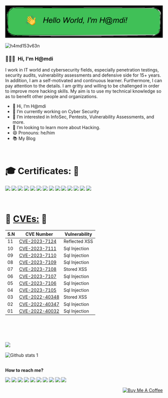 ![--](https://github.com/h4md153v63n/h4md153v63n/blob/main/oie_ft3HoVLd24pY.png)


<p align="left"> <img src="https://komarev.com/ghpvc/?username=h4md153v63n&label=PROFILE%20VIEWS&color=0e75b6&style=flat" alt="h4md153v63n" /> </p>


### 👨🏻‍💻 &nbsp;Hi, I'm H@mdi
I work in IT world and cybersecurity fields, especially penetration testings, security audits, vulnerability assessments and defensive side for 15+ years. In addition, I am a self-motivated and continuous learner. Furthermore, I can pay attention to the details. I am gritty and willing to be challenged in order to improve more hacking skills. My aim is to use my technical knowledge so as to benefit other people and organizations.
- 👋 Hi, I’m H@mdi
- 🔭 I’m currently working on Cyber Security
- 🌱 I’m interested in InfoSec, Pentests, Vulnerability Assessments, and more.
- 💞️ I’m looking to learn more about Hacking.
- 😄 Pronouns: he/him
- 📚 My Blog

<br>

# 🎓 Certificates: 🎯
<tr> <b> </b></tr>

[<img src="https://miro.medium.com/v2/resize:fit:1400/format:webp/1*XsiCi-lAaFEwv_-pJrGjWA.png" width="10%"/>](https://aspen.eccouncil.org/VerifyBadge?type=certification&a=AZPI0/orrPXBnYOErCUDn3LKBE/9/nrmbbMDo26w5mY=)
[<img src="https://miro.medium.com/v2/resize:fit:828/format:webp/0*uB0nnk553tbsRxo3.png" width="12%"/>](https://miro.medium.com/v2/resize:fit:828/format:webp/1*gDX2-HvLr3vwZx2C2eKldQ.png)
[<img src="https://miro.medium.com/v2/resize:fit:1400/format:webp/1*b6T77ecw1ZKCDv6Pw5J-0g.png" width="10%"/>](https://aspen.eccouncil.org/VerifyBadge?type=mentor&a=C6R7T9cjD6QlI6G9ykIgWBHp5ySh83vD5VxIAW4rXfI=&trk=public_profile_see-credential)
[<img src="https://miro.medium.com/v2/resize:fit:828/format:webp/0*0hS9F8hYLnSTzEk6.png" width="10%"/>](https://www.credly.com/badges/8ef5abd8-ad73-47cf-a8d5-1a03afaca09c)
[<img src="https://miro.medium.com/v2/resize:fit:828/format:webp/0*ebb5qNU5pDDDQY0R.png" width="11%"/>](https://www.credly.com/badges/3cb06a17-66b1-49d2-bc19-6867d99c2841)
[<img src="https://images.credly.com/size/680x680/images/44a5fe44-52e6-45c2-ae9a-41fd9183c81d/image.png" width="11%"/>](https://www.credly.com/users/hamdi-sevben/badges)
[<img src="https://miro.medium.com/v2/resize:fit:640/format:webp/0*ipLmFG55g7p3rP5g.png" width="10.5%"/>](https://web.archive.org/web/20221227215458/https://candidate.speedexam.net/certificate.aspx?SSTATE=am4131EniU8ntjp4bO5mXRPqNbupyorLkwlhIqbcThnOAu5jqvURFFDhlSu3jvcxF0S98CtuNMm022kobwloGUW8PzH3rOL5dVSk0EFx1/U=)
[<img src="https://miro.medium.com/v2/resize:fit:750/format:webp/0*pfsODON5Jk-8VwcR.png" width="10%"/>](https://www.credly.com/badges/c69b7d37-b218-48b4-98a1-702e4e43ef62)
[<img src="https://miro.medium.com/v2/resize:fit:558/format:webp/0*JIxAIvLe4Xq8xDEF.png" width="7.5%"/>](https://www.credential.net/a0414535-ab71-4463-b622-2ac03d4bd92b)
[<img src="https://miro.medium.com/v2/resize:fit:558/format:webp/0*E6IhWnqoD9FUVO6h.png" width="7.5%"/>](https://www.credential.net/adbd00d9-0fe9-49e5-a660-3f14891182dd)
[<img src="https://miro.medium.com/v2/resize:fit:450/format:webp/1*baXLCoHGBsWLgo6gCjY0Og.jpeg" width="10%"/>](https://www.credential.net/ca89672f-05ca-4981-88b2-a297738371aa)
[<img src="https://miro.medium.com/v2/resize:fit:400/format:webp/0*LMP0uK8TEC6sZV2v.png" width="14%"/>](https://miro.medium.com/v2/resize:fit:1400/format:webp/1*9D7yyEteiQFwuD6_pS2RIQ.png)
[<img src="https://miro.medium.com/v2/resize:fit:828/format:webp/0*u4VmcpLPsiLPJVxV.jpg" width="10%"/>](https://aspen.eccouncil.org/VerifyBadge?type=certification&a=C6R7T9cjD6QlI6G9ykIgWBHp5ySh83vD5VxIAW4rXfI=)
[<img src="https://miro.medium.com/v2/resize:fit:640/format:webp/1*lypM5jJXoZHhCZdX2kqFcA.png" width="17%"/>](https://miro.medium.com/v2/resize:fit:1400/format:webp/1*z8I8uIbX7Okv8xRcZhu27Q.png)

<br>

# 🔎 [CVEs:](https://github.com/h4md153v63n/CVEs/blob/main/README.md) 🎯
|S.N|CVE Number|Vulnerability|
|---|---|---|
|11|[CVE-2023-7124](https://github.com/h4md153v63n/CVEs/blob/main/E-commerce_Site/E-commerce_Site-Reflected_Cross_Site_Scripting.md)|Reflected XSS|
|10|[CVE-2023-7111](https://github.com/h4md153v63n/CVEs/blob/main/Library-Management-System/Library-Management-System_SQL_Injection-3.md)|Sql Injection|
|09|[CVE-2023-7110](https://github.com/h4md153v63n/CVEs/blob/main/Library-Management-System/Library-Management-System_SQL_Injection-2.md)|Sql Injection|
|08|[CVE-2023-7109](https://github.com/h4md153v63n/CVEs/blob/main/Library-Management-System/Library-Management-System_SQL_Injection-1.md)|Sql Injection|
|07|[CVE-2023-7108](https://github.com/h4md153v63n/CVEs/blob/main/E-Commerce_Website/E-Commerce%20Website%20-%20Stored%20Cross-site%20Scripting.md)|Stored XSS|
|06|[CVE-2023-7107](https://github.com/h4md153v63n/CVEs/blob/main/E-Commerce_Website/E-Commerce%20Website%20-%20SQL%20Injection%203.md)|Sql Injection|
|05|[CVE-2023-7106](https://github.com/h4md153v63n/CVEs/blob/main/E-Commerce_Website/E-Commerce%20Website%20-%20SQL%20Injection%202.md)|Sql Injection|
|04|[CVE-2023-7105](https://github.com/h4md153v63n/CVEs/blob/main/E-Commerce_Website/E-Commerce%20Website%20-%20SQL%20Injection%201.md)|Sql Injection|
|03|[CVE-2022-40348](https://github.com/h4md153v63n/CVE-2022-40348_Intern-Record-System-Cross-site-Scripting-V1.0-Vulnerability-Unauthenticated)|Stored XSS|
|02|[CVE-2022-40347](https://github.com/h4md153v63n/CVE-2022-40347_Intern-Record-System-phone-V1.0-SQL-Injection-Vulnerability-Unauthenticated)|Sql Injection|
|01|[CVE-2022-40032 ](https://github.com/h4md153v63n/CVE-2022-40032_Simple-Task-Managing-System-V1.0-SQL-Injection-Vulnerability-Unauthenticated)|Sql Injection|
<br>
<br>

#

[![](https://visitor-badge.laobi.icu/badge?page_id=h4md153v63n.h4md153v63n)](#)


![Github stats 1](https://github-readme-stats.vercel.app/api?username=h4md153v63n&show_icons=true&theme=dark) 
<br>
<br>
<tr> 
<b>How to reach me?</b>
</tr>

[<img src="https://img.icons8.com/color/344/linktree.png" width="3.5%"/>](https://bit.ly/3DZiDN1)
[<img src="https://img.icons8.com/color/48/000000/linkedin.png" width="3.5%"/>](https://bit.ly/34BKvtC)
[<img src="https://img.icons8.com/color/48/000000/github.png" width="3.5%"/>](https://bit.ly/3JNmXkK)
[<img src="https://img.icons8.com/color/48/000000/medium.png" width="3.5%"/>](https://bit.ly/394wuGt)
[<img src="https://img.icons8.com/color/48/000000/twitter.png" width="3.5%"/>](https://bit.ly/3hXDWV6)
[<img src="https://img.icons8.com/color/48/000000/youtube.png" width="3.5%"/>](https://bit.ly/34uRgNA)
[<img src="https://miro.medium.com/max/1220/1*kZDwNIxYuMsAyTUrx1vD0Q.png" width="3.5%"/>](https://bit.ly/3wJAhTH)
[<img src="https://img.icons8.com/color/48/000000/facebook.png" width="3.5%"/>](https://bit.ly/3hUvENM)
[<img src="https://img.icons8.com/color/344/sladeshare--v1.png" width="3.5%"/>](https://bit.ly/35Ypzh5)
[<img src="https://img.icons8.com/bubbles/344/duolingo-logo.png" width="3.5%"/>](https://bit.ly/3juH37D)


<p align="right">
<a href="https://www.buymeacoffee.com/" target="_blank"><img src="https://cdn.buymeacoffee.com/buttons/default-white.png" alt="Buy Me A Coffee" height="40" width="170" ></a>
